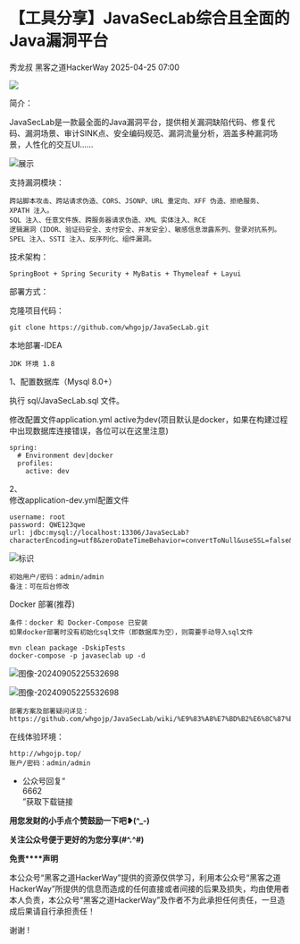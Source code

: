 #  【工具分享】JavaSecLab综合且全面的Java漏洞平台   
秀龙叔  黑客之道HackerWay   2025-04-25 07:00  
  
![](https://mmbiz.qpic.cn/sz_mmbiz_png/g68qqsJpeZKJuQWhOtIFk0lVGu3Bc0vgej7AHibk0HvVg3HC2xibqIoMCdTuC3VK715sv2DtXt0qG1y0dCdHztiag/640?wx_fmt=png&from=appmsg "")  
  
简介：  
  
JavaSecLab是一款最全面的Java漏洞平台，提供相关漏洞缺陷代码、修复代码、漏洞场景、审计SINK点、安全编码规范、漏洞流量分析，涵盖多种漏洞场景，人性化的交互UI......  
  
![展示](https://mmbiz.qpic.cn/sz_mmbiz_png/g68qqsJpeZKJuQWhOtIFk0lVGu3Bc0vgavgia9eic1h1CStoqQpYUb3SrRu6LyrWysy4LKskojeDdjvMIVz2zibLw/640?wx_fmt=png&from=appmsg "")  
  
支持漏洞模块：  
```
跨站脚本攻击、跨站请求伪造、CORS、JSONP、URL 重定向、XFF 伪造、拒绝服务、XPATH 注入。
SQL 注入、任意文件族、跨服务器请求伪造、XML 实体注入、RCE
逻辑漏洞（IDOR、验证码安全、支付安全、并发安全）、敏感信息泄露系列、登录对抗系列。
SPEL 注入、SSTI 注入、反序列化、组件漏洞。
```  
  
技术架构：  
```
SpringBoot + Spring Security + MyBatis + Thymeleaf + Layui
```  
  
部署方式：  
  
克隆项目代码：  
```
git clone https://github.com/whgojp/JavaSecLab.git
```  
  
本地部署-IDEA  
```
JDK 环境 1.8
```  
  
1、配置数据库（Mysql 8.0+）  
  
执行 sql/JavaSecLab.sql 文件。  
  
修改配置文件application.yml active为dev(项目默认是docker，如果在构建过程中出现数据库连接错误，各位可以在这里注意)  
```
spring:
  # Environment dev|docker
  profiles:
    active: dev
```  
  
2、  
修改application-dev.yml配置文件  
```
username: root
password: QWE123qwe
url: jdbc:mysql://localhost:13306/JavaSecLab?characterEncoding=utf8&zeroDateTimeBehavior=convertToNull&useSSL=false&useJDBCCompliantTimezoneShift=true&useLegacyDatetimeCode=false&serverTimezone=GMT%2B8&nullCatalogMeansCurrent=true&allowPublicKeyRetrieval=true&allowMultiQueries=true
```  
  
![标识](https://mmbiz.qpic.cn/sz_mmbiz_png/g68qqsJpeZKJuQWhOtIFk0lVGu3Bc0vgRtDya9efe41aSqXAibOhbZAa5siblOoXK17NxZ8Uw7CUNibobc3gc0fmQ/640?wx_fmt=png&from=appmsg "")  
```
初始用户/密码：admin/admin
备注：可在后台修改
```  
  
Docker 部署(推荐)  
```
条件：docker 和 Docker-Compose 已安装
如果docker部署时没有初始化sql文件（即数据库为空），则需要手动导入sql文件
```  
```
mvn clean package -DskipTests
docker-compose -p javaseclab up -d
```  
  
![图像-20240905225532698](https://mmbiz.qpic.cn/sz_mmbiz_png/g68qqsJpeZKJuQWhOtIFk0lVGu3Bc0vgbMYibzNRYTaKibBBkEiabiaCIH2G6IHicN8F5gFIacW8ribUtAc46a6ObkaA/640?wx_fmt=png&from=appmsg "")  
  
![图像-20240905225532698](https://mmbiz.qpic.cn/sz_mmbiz_png/g68qqsJpeZKJuQWhOtIFk0lVGu3Bc0vg3cDicuV7aTtKDww2YhJ4JcavNF5YiaibEKxn4iaemf0EzhOmxNiaIoviaeoA/640?wx_fmt=png&from=appmsg "")  
```
部署方案及部署疑问详见：
https://github.com/whgojp/JavaSecLab/wiki/%E9%83%A8%E7%BD%B2%E6%8C%87%E5%8D%97
```  
  
在线体验环境：  
```
http://whgojp.top/
账户/密码：admin/admin
```  
  
- 公众号回复“  
6662  
”获取下载链接  
  
**用您发财的小手点个赞鼓励一下吧❥(^_-)**  
  
**关注公众号便于更好的为您分享(#^.^#)**  
  
  
  
  
**免责****声明**  
  
本公众号“黑客之道HackerWay”提供的资源仅供学习，利⽤本公众号“黑客之道HackerWay”所提供的信息而造成的任何直接或者间接的后果及损失，均由使⽤者本⼈负责，本公众号“黑客之道HackerWay”及作者不为此承担任何责任，一旦造成后果请自行承担责任！  
  
  
谢谢 !  
  
